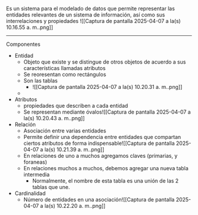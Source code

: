 Es un sistema para el modelado de datos que permite representar las entidades relevantes de un sistema de información, así como sus interrelaciones y propiedades ![[Captura de pantalla 2025-04-07 a la(s) 10.16.55 a. m..png]]
***
Componentes
- Entidad
	- Objeto que existe y se distingue de otros objetos de acuerdo a sus características llamadas atributos
	- Se reoresentan como rectángulos
	- Son las tablas
		- ![[Captura de pantalla 2025-04-07 a la(s) 10.20.31 a. m..png]]
	- 
- Atributos
	- propiedades que describen a cada entidad
	- Se representan mediante óvalos![[Captura de pantalla 2025-04-07 a la(s) 10.20.43 a. m..png]]
- Relación
	- Asociación entre varias entidades
	- Permite definir una dependencia entre entidades que compartan ciertos atributos de forma indispensable![[Captura de pantalla 2025-04-07 a la(s) 10.21.39 a. m..png]]
	- En relaciones de uno a muchos agregamos claves (primarias, y foraneas)
	- En relaciones muchos a muchos, debemos agregar una nueva tabla intermedia
		- Normalmente, el nombre de esta tabla es una unión de las 2 tablas que une.
- Cardinalidad
	- Número de entidades en una asociación![[Captura de pantalla 2025-04-07 a la(s) 10.22.20 a. m..png]]
